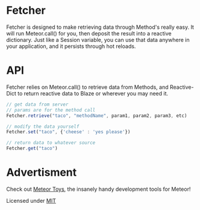 # Fetcher

Fetcher is designed to make retrieving data through Method's really easy. It will run Meteor.call() for you, then deposit the result into a reactive dictionary. Just like a Session variable, you can use that data anywhere in your application, and it persists through hot reloads.

# API

Fetcher relies on Meteor.call() to retrieve data from Methods, and Reactive-Dict to return reactive data to Blaze or wherever you may need it. 
```javascript
// get data from server
// params are for the method call
Fetcher.retrieve("taco", "methodName", param1, param2, param3, etc)

// modify the data yourself
Fetcher.set("taco", {'cheese' : 'yes please'})  

// return data to whatever source
Fetcher.get("taco")
```

# Advertisment
Check out <a href="http://meteor.toys">Meteor Toys</a>, the insanely handy development tools for Meteor!

Licensed under <a href="https://github.com/msavin/Fetcher/blob/master/LICENSE.md">MIT</a>
